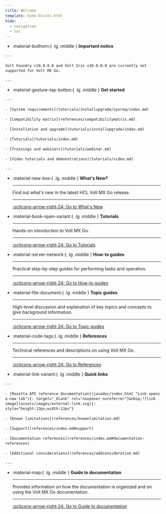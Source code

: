 ```yaml
---
title: Welcome
template: home-blocks.html
hide:
  - navigation
  - toc
---
```


<!--# Welcome to Volt MX Go documentation

Volt MX Go modernizes and extends the value of your Domino applications with the market-leading, multi-experience platform Volt MX by:

- connecting Volt Foundry to your Domino applications
- modernizing or creating new multi-experience applications in Volt Iris on your Domino back-end data and applications
- expanding who can code applications built in Domino, allowing for app modernization or migration without requiring a complete rewrite of the code
- importing existing Domino views, forms, and fields into Volt Foundry to get a head start on your Volt MX Go applications

To learn more, see [Introducing Volt MX Go](topicguides/introvoltmxgo.md).

---
## Get started

- [System requirements](tutorials/installupgrade/sysreq/index.md)

- [Compatibility matrix](references/compatibilitymatrix.md)

- [Installation and upgrade](tutorials/installupgrade/index.md)

- [Tutorials](tutorials/index.md)

- [Trainings and webinars](tutorials/webinar.md)

- [Video tutorials and demonstrations](tutorials/video.md)

---
## Quick links

- [Rosetta API reference documentation](javadoc/index.html "Link opens a new tab"){: target="_blank" rel="noopener noreferrer"}&nbsp;![link image](assets/images/external-link.svg){: style="height:13px;width:13px"}

- [Known limitations](references/knownlimitation.md)

- [Support](references/index.md#support)

- [Documentation references](references/index.md#documentation-references)

- [Additional considerations](references/addconsideration.md)

---
## How the documentation is organized

The Volt MX Go documentation is based on the [Diátaxis framework](https://diataxis.fr/ "Link opens a new tab"){: target="_blank" rel="noopener noreferrer"}&nbsp;![link image](assets/images/external-link.svg){: style="height:13px;width:13px"}, which organizes documentation into the following modes to address users' documentation needs at different times and in different circumstances. Below shows an overview that guides you on where to look for needed information:

[Tutorials](tutorials/index.md) - Hands-on introduction to Volt MX Go

[How-to guides](howto/index.md) - Practical step-by-step guides for performing tasks and operation

[Topic guides](topicguides/index.md) - High-level discussion and explanation of key topics and concepts to give background information

[References](references/index.md) - Technical references and descriptions on using Volt MX Go

!!! tip

    For more information on using the Volt MX Go documentation, see [Guide to documentation](references/docguide.md).
--->

<div class="grid cards" markdown>

-    :material-bullhorn:{ .lg .middle } __Important notice__

    ---

    Volt Foundry v10.0.0.0 and Volt Iris v10.0.0.0 are currently not supported for Volt MX Go. 

    ---

-    :material-gesture-tap-button:{ .lg .middle } __Get started__

    ---

    - [System requirements](tutorials/installupgrade/sysreq/index.md)

    - [Compatibility matrix](references/compatibilitymatrix.md)

    - [Installation and upgrade](tutorials/installupgrade/index.md)

    - [Tutorials](tutorials/index.md)

    - [Trainings and webinars](tutorials/webinar.md)

    - [Video tutorials and demonstrations](tutorials/video.md)

    ---

-   :material-new-box:{ .lg .middle } __What's New?__

    ---

    Find out what's new in the latest HCL Volt MX Go release.

    ---

    [:octicons-arrow-right-24: Go to What's New](./whatsnew/index.md)


-   :material-book-open-variant:{ .lg .middle } __Tutorials__

    ---

    Hands-on introduction to Volt MX Go.
    
    ---

    [:octicons-arrow-right-24: Go to Tutorials](./tutorials/index.md)

-   :material-server-network:{ .lg .middle } __How-to guides__

    ---

    Practical step-by-step guides for performing tasks and operation.

    ---

    [:octicons-arrow-right-24: Go to How-to guides](./howto/index.md)

-   :material-file-document:{ .lg .middle } __Topic guides__

    ---

    High-level discussion and explanation of key topics and concepts to give background information.

    ---

    [:octicons-arrow-right-24: Go to Topic guides](./topicguides/index.md)

-   :material-code-tags:{ .lg .middle } __References__

    ---

    Technical references and descriptions on using Volt MX Go.

    ---

    [:octicons-arrow-right-24: Go to References](./references/index.md)

-    :material-link-variant:{ .lg .middle } __Quick links__

    ---

    - [Rosetta API reference documentation](javadoc/index.html "Link opens a new tab"){: target="_blank" rel="noopener noreferrer"}&nbsp;![link image](assets/images/external-link.svg){: style="height:13px;width:13px"}

    - [Known limitations](references/knownlimitation.md)

    - [Support](references/index.md#support)

    - [Documentation references](references/index.md#documentation-references)

    - [Additional considerations](references/addconsideration.md)

    ---

-   :material-map:{ .lg .middle } __Guide to documentation__

    ---

    Provides information on how the documentation is organized and on using the Volt MX Go documentation.

    ---

    [:octicons-arrow-right-24: Go to Guide to documentation](./references/docguide.md)

</div>